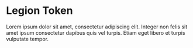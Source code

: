 # Legion Token

Lorem ipsum dolor sit amet, consectetur adipiscing elit. Integer non felis sit amet ipsum consectetur dapibus quis vel turpis. Etiam eget libero et turpis vulputate tempor.
